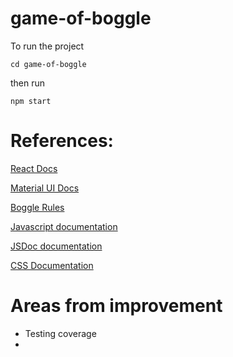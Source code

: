 # game-of-boggle

To run the project

```
cd game-of-boggle
```

then run

```
npm start
```

# References:

[React Docs](https://react.dev/learn/)

[Material UI Docs](https://mui.com/material-ui/)

[Boggle Rules](https://en.wikipedia.org/wiki/Boggle#Rules)

[Javascript documentation](https://developer.mozilla.org/en-US/docs/Web/JavaScript/)

[JSDoc documentation](https://jsdoc.app/)

[CSS Documentation](https://developer.mozilla.org/en-US/docs/Web/CSS/)

# Areas from improvement

- Testing coverage
- 